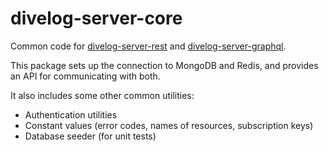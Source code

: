 # divelog-server-core

Common code for [divelog-server-rest](https://github.com/btdrawer/divelog-server-rest) and [divelog-server-graphql](https://github.com/btdrawer/divelog-server-graphql).

This package sets up the connection to MongoDB and Redis, and provides an API for communicating with both.

It also includes some other common utilities:

-   Authentication utilities
-   Constant values (error codes, names of resources, subscription keys)
-   Database seeder (for unit tests)
